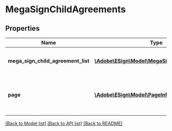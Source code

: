 # MegaSignChildAgreements

## Properties
Name | Type | Description | Notes
------------ | ------------- | ------------- | -------------
**mega_sign_child_agreement_list** | [**\Adobe\ESign\\Model\MegaSignChildAgreement[]**](MegaSignChildAgreement.md) | A array of MegaSign child agreements | [optional] 
**page** | [**\Adobe\ESign\\Model\PageInfo**](PageInfo.md) | Pagination information for navigating through the response | [optional] 

[[Back to Model list]](../README.md#documentation-for-models) [[Back to API list]](../README.md#documentation-for-api-endpoints) [[Back to README]](../README.md)



